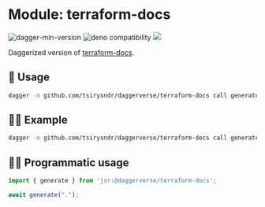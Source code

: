 # Module: terraform-docs

![dagger-min-version](https://img.shields.io/badge/dagger-v0.10.0-blue?color=3D66FF)
![deno compatibility](https://shield.deno.dev/deno/^1.41)
[![](https://jsr.io/badges/@daggerverse/terraform-docs)](https://jsr.io/@daggerverse/terraform-docs)

Daggerized version of [terraform-docs](https://terraform-docs.io/).

## 🚀 Usage

```sh
dagger -m github.com/tsirysndr/daggerverse/terraform-docs call generate --src <source>
```

## 🧑‍🔬 Example

```sh
dagger -m github.com/tsirysndr/daggerverse/terraform-docs call generate --src .
```

## 🧑‍💻 Programmatic usage

```typescript
import { generate } from 'jsr:@daggerverse/terraform-docs';

await generate(".");
```
